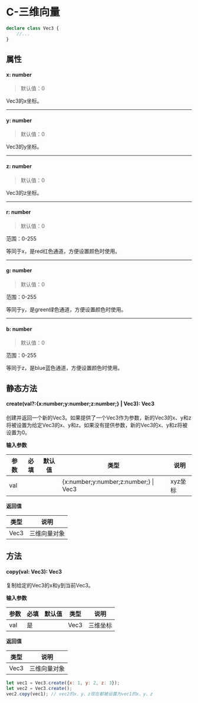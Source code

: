 <script setup>
import '/style.css'
</script>
# C-三维向量
```typescript
declare class Vec3 {
    //...
}
```
## 属性

#### <font id="API" />x<font id="Type">: number</font>
> 默认值：0

Vec3的x坐标。


---


#### <font id="API" />y<font id="Type">: number</font>
> 默认值：0

Vec3的y坐标。


---


#### <font id="API" />z<font id="Type">: number</font>
> 默认值：0

Vec3的z坐标。


---


#### <font id="API" />r<font id="Type">: number</font>
> 默认值：0

范围：0-255

等同于x，是red红色通道，方便设置颜色时使用。


---


#### <font id="API" />g<font id="Type">: number</font>
> 默认值：0

范围：0-255

等同于y，是green绿色通道，方便设置颜色时使用。


---


#### <font id="API" />b<font id="Type">: number</font>
> 默认值：0

范围：0-255

等同于z，是blue蓝色通道，方便设置颜色时使用。



## 静态方法

#### <font id="API" />create(<font id="Type">val?:{x:number;y:number;z:number;} | Vec3</font>)<font id="Type">: Vec3</font>

创建并返回一个新的Vec3。如果提供了一个Vec3作为参数，新的Vec3的x、y和z将被设置为给定Vec3的x、y和z。如果没有提供参数，新的Vec3的x、y和z将被设置为0。

**输入参数**

| **参数** | **必填** | **默认值** | **类型** | **说明** |
| --- | --- | --- | --- | --- |
| val |  | | {x:number;y:number;z:number;} &#124; Vec3 | xyz坐标 |

**返回值**

| **类型** | **说明** |
| --- | --- |
| Vec3 | 三维向量对象 |



## 方法

#### <font id="API" />copy(<font id="Type">val: Vec3</font>)<font id="Type">: Vec3</font>

复制给定的Vec3的x和y到当前Vec3。

**输入参数**

| **参数** | **必填** | **默认值** | **类型** | **说明** |
| --- | --- | --- | --- | --- |
| val | 是 | | Vec3| 三维坐标 |

**返回值**

| **类型** | **说明** |
| --- | --- |
| Vec3 | 三维向量对象 |



```javascript
let vec1 = Vec3.create({x: 1, y: 2, z: 3});
let vec2 = Vec3.create();
vec2.copy(vec1); // vec2的x、y、z现在都被设置为vec1的x、y、z
```
